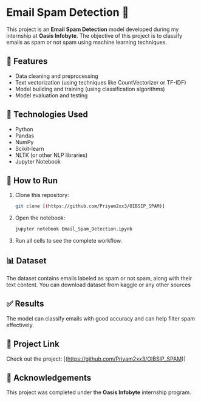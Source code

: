 # Email Spam Detection 📧

This project is an **Email Spam Detection** model developed during my internship at **Oasis Infobyte**. The objective of this project is to classify emails as spam or not spam using machine learning techniques.

## 📌 Features

* Data cleaning and preprocessing
* Text vectorization (using techniques like CountVectorizer or TF-IDF)
* Model building and training (using classification algorithms)
* Model evaluation and testing

## 📁 Technologies Used

* Python
* Pandas
* NumPy
* Scikit-learn
* NLTK (or other NLP libraries)
* Jupyter Notebook

## 🚀 How to Run

1. Clone this repository:

   ```bash
   git clone [(https://github.com/Priyam2xx3/OIBSIP_SPAM)]
   ```


2. Open the notebook:

   ```bash
   jupyter notebook Email_Spam_Detection.ipynb
   ```

4. Run all cells to see the complete workflow.

## 📊 Dataset

The dataset contains emails labeled as spam or not spam, along with their text content.
You can download dataset from kaggle or any other sources

## ✅ Results

The model can classify emails with good accuracy and can help filter spam effectively.

## 🔗 Project Link

Check out the project: \[(https://github.com/Priyam2xx3/OIBSIP_SPAM)]

## 🙏 Acknowledgements

This project was completed under the **Oasis Infobyte** internship program.
